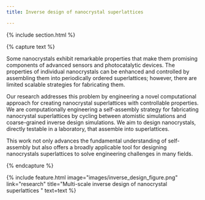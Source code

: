 ```yaml
---
title: Inverse design of nanocrystal superlattices

---
```


{% include section.html %}
<!--  -->
{% capture text %}

<!-- Add text -->
Some nanocrystals exhibit remarkable properties that make them promising components of advanced sensors and photocatalytic devices. The properties of individual nanocrystals can be enhanced and controlled by assembling them into periodically ordered superlattices; however, there are limited scalable strategies for fabricating them. 
 
Our research addresses this problem by engineering a novel computational approach for creating nanocrystal superlattices with controllable properties. We are computationally engineering a self-assembly strategy for fabricating nanocrystal superlattices by cycling between atomistic simulations and coarse-grained inverse design simulations. We aim to design nanocrystals, directly testable in a laboratory, that assemble into superlattices. 


This work not only advances the fundamental understanding of self-assembly but also offers a broadly applicable tool for designing nanocrystals superlattices to solve engineering challenges in many fields. 


{% endcapture %}

{%
  include feature.html
  image="images/inverse_design_figure.png"
  link="research"
  title="Multi-scale inverse design of nanocrystal superlattices "
  text=text
%}
<!--  -->

